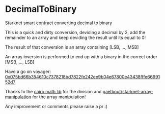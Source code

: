 # DecimalToBinary
Starknet smart contract converting decimal to binary

This is a quick and dirty conversion, deviding a decimal by 2, add the remainder to an array and keep deviding the result until its equal to 0!

The result of that conversion is an array containing [LSB, ..., MSB]

An array inversion is performed to end up with a binary in the correct order [MSB, ..., LSB]

Have a go on voyager: 
[0x075bd66b354610c7378218bd7822fe242ee9b04e67800e43438fffe6699152d7](https://goerli.voyager.online/contract/0x075bd66b354610c7378218bd7822fe242ee9b04e67800e43438fffe6699152d7#readContract)

Thanks to the [cairo math lib](https://github.com/starkware-libs/cairo-lang) for the division and [gaetbout/starknet-array-manipulation](https://github.com/gaetbout/starknet-array-manipulation) for the array manipulation!


Any improvement or comments please raise a pr :)

